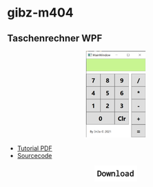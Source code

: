 # gibz-m404

## Taschenrechner WPF

<p align="center">
<img src=".assets/screenshot-taschenrechner.png" height="200px" />
</p>


* [Tutorial PDF](TaschenrechnerWPF/Aufgabe%20Einfacher%20Taschenrechner.pdf)
* [Sourcecode](TaschenrechnerWPF/)

<p align="center" >
<a href="https://github.com/3n3a/gibz-m404/releases/download/wpf-v1/TaschenrecnerWPF-v1.zip">
<img src=".assets/download.png" width="100px" />
</a></p>
